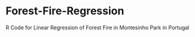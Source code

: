 # Forest-Fire-Regression
R Code for Linear Regression of Forest Fire in Montesinho Park in Portugal
